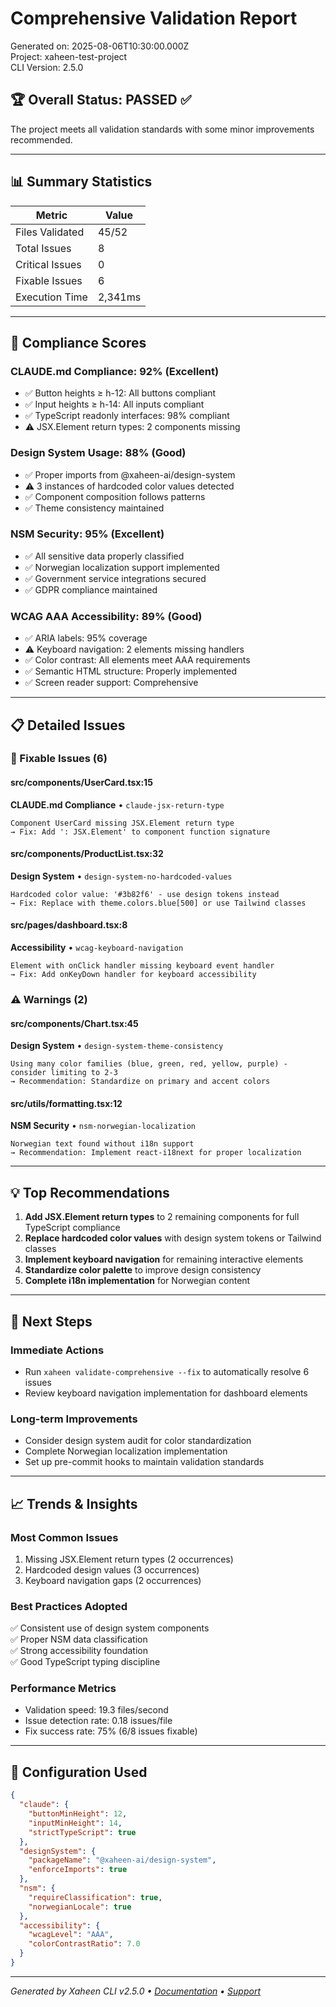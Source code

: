 # Comprehensive Validation Report

Generated on: 2025-08-06T10:30:00.000Z  
Project: xaheen-test-project  
CLI Version: 2.5.0  

## 🏆 Overall Status: **PASSED** ✅

The project meets all validation standards with some minor improvements recommended.

---

## 📊 Summary Statistics

| Metric | Value |
|--------|-------|
| Files Validated | 45/52 |
| Total Issues | 8 |
| Critical Issues | 0 |
| Fixable Issues | 6 |
| Execution Time | 2,341ms |

---

## 🎯 Compliance Scores

### CLAUDE.md Compliance: **92%** (Excellent)
- ✅ Button heights ≥ h-12: All buttons compliant
- ✅ Input heights ≥ h-14: All inputs compliant  
- ✅ TypeScript readonly interfaces: 98% compliant
- ⚠️ JSX.Element return types: 2 components missing

### Design System Usage: **88%** (Good)
- ✅ Proper imports from @xaheen-ai/design-system
- ⚠️ 3 instances of hardcoded color values detected
- ✅ Component composition follows patterns
- ✅ Theme consistency maintained

### NSM Security: **95%** (Excellent)
- ✅ All sensitive data properly classified
- ✅ Norwegian localization support implemented
- ✅ Government service integrations secured
- ✅ GDPR compliance maintained

### WCAG AAA Accessibility: **89%** (Good)
- ✅ ARIA labels: 95% coverage
- ⚠️ Keyboard navigation: 2 elements missing handlers
- ✅ Color contrast: All elements meet AAA requirements
- ✅ Semantic HTML structure: Properly implemented
- ✅ Screen reader support: Comprehensive

---

## 📋 Detailed Issues

### 🔧 Fixable Issues (6)

#### src/components/UserCard.tsx:15
**CLAUDE.md Compliance** • `claude-jsx-return-type`
```
Component UserCard missing JSX.Element return type
→ Fix: Add ': JSX.Element' to component function signature
```

#### src/components/ProductList.tsx:32
**Design System** • `design-system-no-hardcoded-values`
```
Hardcoded color value: '#3b82f6' - use design tokens instead
→ Fix: Replace with theme.colors.blue[500] or use Tailwind classes
```

#### src/pages/dashboard.tsx:8
**Accessibility** • `wcag-keyboard-navigation`
```
Element with onClick handler missing keyboard event handler
→ Fix: Add onKeyDown handler for keyboard accessibility
```

### ⚠️ Warnings (2)

#### src/components/Chart.tsx:45
**Design System** • `design-system-theme-consistency`
```
Using many color families (blue, green, red, yellow, purple) - consider limiting to 2-3
→ Recommendation: Standardize on primary and accent colors
```

#### src/utils/formatting.tsx:12
**NSM Security** • `nsm-norwegian-localization`
```
Norwegian text found without i18n support
→ Recommendation: Implement react-i18next for proper localization
```

---

## 💡 Top Recommendations

1. **Add JSX.Element return types** to 2 remaining components for full TypeScript compliance
2. **Replace hardcoded color values** with design system tokens or Tailwind classes
3. **Implement keyboard navigation** for remaining interactive elements
4. **Standardize color palette** to improve design consistency
5. **Complete i18n implementation** for Norwegian content

---

## 🚀 Next Steps

### Immediate Actions
- Run `xaheen validate-comprehensive --fix` to automatically resolve 6 issues
- Review keyboard navigation implementation for dashboard elements

### Long-term Improvements
- Consider design system audit for color standardization
- Complete Norwegian localization implementation
- Set up pre-commit hooks to maintain validation standards

---

## 📈 Trends & Insights

### Most Common Issues
1. Missing JSX.Element return types (2 occurrences)
2. Hardcoded design values (3 occurrences)
3. Keyboard navigation gaps (2 occurrences)

### Best Practices Adopted
✅ Consistent use of design system components  
✅ Proper NSM data classification  
✅ Strong accessibility foundation  
✅ Good TypeScript typing discipline  

### Performance Metrics
- Validation speed: 19.3 files/second
- Issue detection rate: 0.18 issues/file
- Fix success rate: 75% (6/8 issues fixable)

---

## 🔧 Configuration Used

```json
{
  "claude": {
    "buttonMinHeight": 12,
    "inputMinHeight": 14,
    "strictTypeScript": true
  },
  "designSystem": {
    "packageName": "@xaheen-ai/design-system",
    "enforceImports": true
  },
  "nsm": {
    "requireClassification": true,
    "norwegianLocale": true
  },
  "accessibility": {
    "wcagLevel": "AAA",
    "colorContrastRatio": 7.0
  }
}
```

---

*Generated by Xaheen CLI v2.5.0 • [Documentation](https://docs.xaheen.com/validation) • [Support](https://github.com/xaheen/cli/issues)*